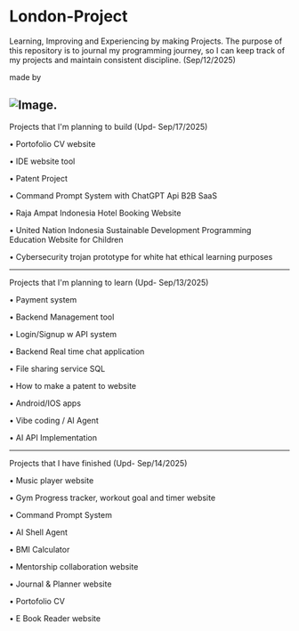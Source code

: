 # London-Project
Learning, Improving and Experiencing by making Projects.
The purpose of this repository is to journal my programming journey, so I can keep track of my projects and maintain consistent discipline. (Sep/12/2025)

made by 

![Image](https://github.com/user-attachments/assets/ba5fb303-a3d0-4370-9b54-850958f48bea).
--------------------------------------------------
Projects that I'm planning to build (Upd- Sep/17/2025)

  • Portofolio CV website
  
  • IDE website tool
  
  • Patent Project

  • Command Prompt System with ChatGPT Api B2B SaaS

  • Raja Ampat Indonesia Hotel Booking Website

  • United Nation Indonesia Sustainable Development Programming Education Website for Children

  • Cybersecurity trojan prototype for white hat ethical learning purposes
  
--------------------------------------------------
Projects that I'm planning to learn (Upd- Sep/13/2025)

  • Payment system
  
  • Backend Management tool
  
  • Login/Signup w API system
  
  • Backend Real time chat application
  
  • File sharing service SQL
  
  • How to make a patent to website
  
  • Android/IOS apps
  
  • Vibe coding / AI Agent

  • AI API Implementation
  
--------------------------------------------------
Projects that I have finished (Upd- Sep/14/2025)

  • Music player website
  
  • Gym Progress tracker, workout goal and timer website

  • Command Prompt System

  • AI Shell Agent

  • BMI Calculator

  • Mentorship collaboration website

  • Journal & Planner website

  • Portofolio CV

  • E Book Reader website
